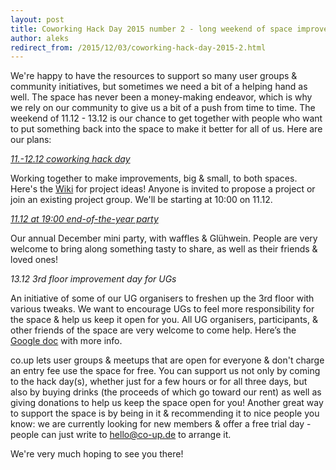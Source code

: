 ```yaml
---
layout: post
title: Coworking Hack Day 2015 number 2 - long weekend of space improvement!
author: aleks
redirect_from: /2015/12/03/coworking-hack-day-2015-2.html
---
```


We're happy to have the resources to support so many user groups & community initiatives, but sometimes we need a bit of a helping hand as well. The space has never been a money-making endeavor, which is why we rely on our community to give us a bit of a push from time to time. The weekend of 11.12 - 13.12 is our chance to get together with people who want to put something back into the space to make it better for all of us. Here are our plans:

*[11.-12.12 coworking hack day](https://www.facebook.com/events/978793965513158/)*

Working together to make improvements, big & small, to both spaces. Here's the [Wiki](https://github.com/co-up/hack-day/wiki) for project ideas! Anyone is invited to propose a project or join an existing project group. We'll be starting at 10:00 on 11.12.

*[11.12 at 19:00 end-of-the-year party](https://www.facebook.com/events/185821448427854/)*

Our annual December mini party, with waffles & Glühwein. People are very welcome to bring along something tasty to share, as well as their friends & loved ones!

*13.12 3rd floor improvement day for UGs*

An initiative of some of our UG organisers to freshen up the 3rd floor with various tweaks. We want to encourage UGs to feel more responsibility for the space & help us keep it open for you. All UG organisers, participants, & other friends of the space are very welcome to come help. Here’s the [Google doc](https://docs.google.com/document/d/1-VSqV_MecFHPsa1JJGIDGHII5-r5lOXzat5eiq7ms9k/edit) with more info.

co.up lets user groups & meetups that are open for everyone & don't charge an entry fee use the space for free. You can support us not only by coming to the hack day(s), whether just for a few hours or for all three days, but also by buying drinks (the proceeds of which go toward our rent) as well as giving donations to help us keep the space open for you! Another great way to support the space is by being in it & recommending it to nice people you know: we are currently looking for new members & offer a free trial day - people can just write to hello@co-up.de to arrange it.

We're very much hoping to see you there!
